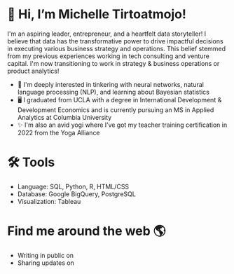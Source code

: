  # 👋 Hi, I’m Michelle Tirtoatmojo! 
 
I'm an aspiring leader, entrepreneur, and a heartfelt data storyteller! I believe that data has the transformative power to drive impactful decisions in executing various business strategy and operations. 
This belief stemmed from my previous experiences working in tech consulting and venture capital. I'm now transitioning to work in strategy & business operations or product analytics! 

- 🌱 I'm deeply interested in tinkering with neural networks, natural language processing (NLP), and learning about Bayesian statistics 
- 🖥 I graduated from UCLA with a degree in International Development & Development Economics and is currently pursuing an MS in Applied Analytics at Columbia University
- ✨ I'm also an avid yogi where I’ve got my teacher training certification in 2022 from the Yoga Alliance

# 🛠️ Tools
- Language: SQL, Python, R, HTML/CSS
- Database: Google BigQuery, PostgreSQL
- Visualization: Tableau

# Find me around the web 🌎
- Writing in public on
- Sharing updates on 

<!---
mtirtoatmojo/mtirtoatmojo is a ✨ special ✨ repository because its `README.md` (this file) appears on your GitHub profile.
You can click the Preview link to take a look at your changes.
--->
